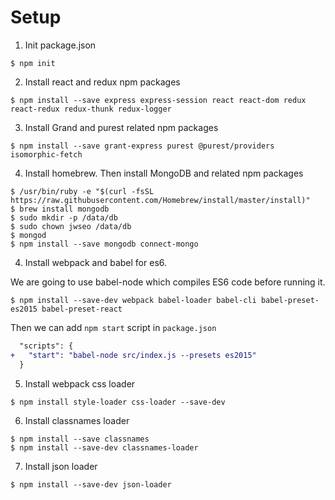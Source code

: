 # Setup

1. Init package.json
```shell
$ npm init
```

2. Install react and redux npm packages
```shell
$ npm install --save express express-session react react-dom redux react-redux redux-thunk redux-logger
```

3. Install Grand and purest related npm packages
```shell
$ npm install --save grant-express purest @purest/providers isomorphic-fetch
```

4. Install homebrew. Then install MongoDB and related npm packages
```shell
$ /usr/bin/ruby -e "$(curl -fsSL https://raw.githubusercontent.com/Homebrew/install/master/install)"
$ brew install mongodb
$ sudo mkdir -p /data/db
$ sudo chown jwseo /data/db
$ mongod
$ npm install --save mongodb connect-mongo
```

4. Install webpack and babel for es6.

We are going to use babel-node which compiles ES6 code before running it.
```shell
$ npm install --save-dev webpack babel-loader babel-cli babel-preset-es2015 babel-preset-react
```
Then we can add `npm start` script in `package.json`

```diff
  "scripts": {
+   "start": "babel-node src/index.js --presets es2015"
  }
```

5. Install webpack css loader

``` shell
$ npm install style-loader css-loader --save-dev
```

6. Install classnames loader

``` shell
$ npm install --save classnames
$ npm install --save-dev classnames-loader
```

7. Install json loader
``` shell
$ npm install --save-dev json-loader
```

